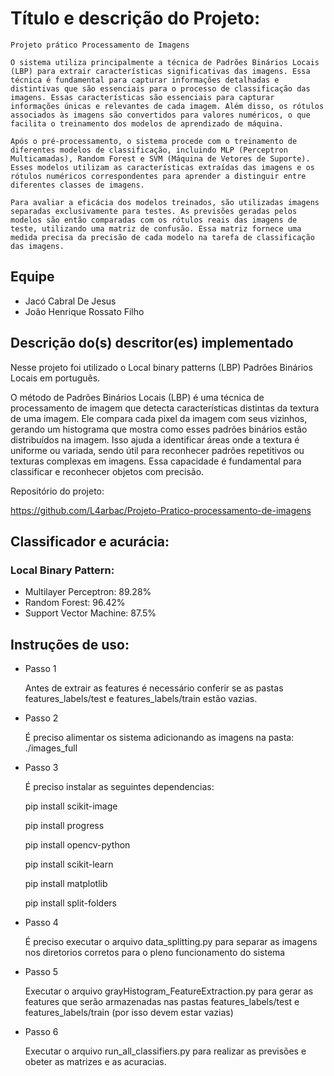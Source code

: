 # Título e descrição do Projeto:

    Projeto prático Processamento de Imagens

    O sistema utiliza principalmente a técnica de Padrões Binários Locais (LBP) para extrair características significativas das imagens. Essa técnica é fundamental para capturar informações detalhadas e distintivas que são essenciais para o processo de classificação das imagens. Essas características são essenciais para capturar informações únicas e relevantes de cada imagem. Além disso, os rótulos associados às imagens são convertidos para valores numéricos, o que facilita o treinamento dos modelos de aprendizado de máquina.

    Após o pré-processamento, o sistema procede com o treinamento de diferentes modelos de classificação, incluindo MLP (Perceptron Multicamadas), Random Forest e SVM (Máquina de Vetores de Suporte). Esses modelos utilizam as características extraídas das imagens e os rótulos numéricos correspondentes para aprender a distinguir entre diferentes classes de imagens.

    Para avaliar a eficácia dos modelos treinados, são utilizadas imagens separadas exclusivamente para testes. As previsões geradas pelos modelos são então comparadas com os rótulos reais das imagens de teste, utilizando uma matriz de confusão. Essa matriz fornece uma medida precisa da precisão de cada modelo na tarefa de classificação das imagens.

## Equipe

- Jacó Cabral De Jesus
- João Henrique Rossato Filho


## Descrição do(s) descritor(es) implementado
Nesse projeto foi utilizado o Local binary patterns (LBP) Padrões Binários Locais em português.

O método de Padrões Binários Locais (LBP) é uma técnica de processamento de imagem que detecta características distintas da textura de uma imagem. Ele compara cada pixel da imagem com seus vizinhos, gerando um histograma que mostra como esses padrões binários estão distribuídos na imagem. Isso ajuda a identificar áreas onde a textura é uniforme ou variada, sendo útil para reconhecer padrões repetitivos ou texturas complexas em imagens. Essa capacidade é fundamental para classificar e reconhecer objetos com precisão.

Repositório do projeto:

https://github.com/L4arbac/Projeto-Pratico-processamento-de-imagens

## Classificador e acurácia:    

### Local Binary Pattern:

- Multilayer Perceptron: 89.28%
- Random Forest: 96.42%
- Support Vector Machine: 87.5%


 
##  Instruções de uso:
- Passo 1

    Antes de extrair as features é necessário conferir se as pastas features_labels/test e features_labels/train estão vazias.

- Passo 2

    É preciso alimentar os sistema adicionando as imagens na pasta: ./images_full

- Passo 3

    É preciso instalar as seguintes dependencias:
    
    pip install scikit-image 

    pip install progress

    pip install opencv-python

    pip install scikit-learn 

    pip install matplotlib   

    pip install split-folders

- Passo 4 
    
    É preciso executar o arquivo data_splitting.py para separar as imagens nos diretorios corretos para o pleno funcionamento do sistema

- Passo 5

    Executar o arquivo grayHistogram_FeatureExtraction.py para gerar as features que serão armazenadas nas pastas features_labels/test e features_labels/train (por isso devem estar vazias)

- Passo 6 

    Executar o arquivo run_all_classifiers.py para realizar as previsões e obeter as matrizes e as acuracias.
